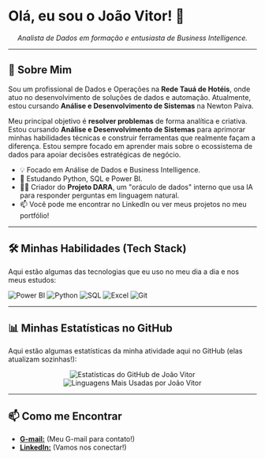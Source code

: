 # Olá, eu sou o João Vitor! 👋

<p align="center">
  <em>Analista de Dados em formação e entusiasta de Business Intelligence.</em>
</p>

---

## 🚀 Sobre Mim

Sou um profissional de Dados e Operações na **Rede Tauá de Hotéis**, onde atuo no desenvolvimento de soluções de dados e automação. Atualmente, estou cursando **Análise e Desenvolvimento de Sistemas** na Newton Paiva.

Meu principal objetivo é **resolver problemas** de forma analítica e criativa. Estou cursando **Análise e Desenvolvimento de Sistemas** para aprimorar minhas habilidades técnicas e construir ferramentas que realmente façam a diferença. Estou sempre focado em aprender mais sobre o ecossistema de dados para apoiar decisões estratégicas de negócio.

* 💡 Focado em Análise de Dados e Business Intelligence.
* 🐍 Estudando Python, SQL e Power BI.
* 👨‍💻 Criador do **Projeto DARA**, um "oráculo de dados" interno que usa IA para responder perguntas em linguagem natural.
* 📫 Você pode me encontrar no LinkedIn ou ver meus projetos no meu portfólio!

---

## 🛠️ Minhas Habilidades (Tech Stack)

Aqui estão algumas das tecnologias que eu uso no meu dia a dia e nos meus estudos:

<p align="left">
  <img src="https://img.shields.io/badge/Power%20BI-F2C811?style=for-the-badge&logo=powerbi&logoColor=black" alt="Power BI"/>
  <img src="https://img.shields.io/badge/Python-3776AB?style=for-the-badge&logo=python&logoColor=white" alt="Python"/>
  <img src="https://img.shields.io/badge/SQL-025E8C?style=for-the-badge&logo=postgresql&logoColor=white" alt="SQL"/>
  <img src="https://img.shields.io/badge/Microsoft_Excel-217346?style=for-the-badge&logo=microsoft-excel&logoColor=white" alt="Excel"/>
  <img src="https://img.shields.io/badge/Git-E34F26?style=for-the-badge&logo=git&logoColor=white" alt="Git"/>
</p>

---

## 📊 Minhas Estatísticas no GitHub

Aqui estão algumas estatísticas da minha atividade aqui no GitHub (elas atualizam sozinhas!):

<p align="center">
  <img src="https://github-readme-stats.vercel.app/api?username=[joaovitorvieiradev]&show_icons=true&theme=dark&include_all_commits=true&count_private=true" alt="Estatísticas do GitHub de João Vitor"/>
  <br/>
  <img src="https://github-readme-stats.vercel.app/api/top-langs/?username=[joaovitorvieiradev]&layout=compact&theme=dark" alt="Linguagens Mais Usadas por João Vitor"/>
</p>

---

## 📫 Como me Encontrar

* [**G-mail:**]([joaovitorvieira.ti@gmail.com]) (Meu G-mail para contato!)
* [**LinkedIn:**]([https://www.linkedin.com/in/jo%C3%A3o-vitor-5b8838358]) (Vamos nos conectar!)
